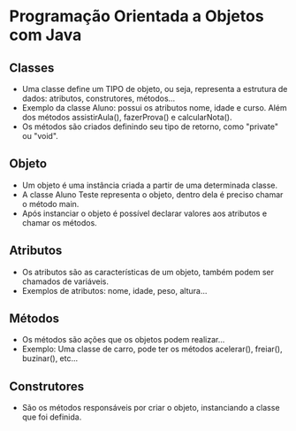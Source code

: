 # Programação Orientada a Objetos com Java 

## Classes
- Uma classe define um TIPO de objeto, ou seja, representa a estrutura de dados: atributos, construtores, métodos...
- Exemplo da classe Aluno: possui os atributos nome, idade e curso. Além dos métodos assistirAula(), fazerProva() e calcularNota().
- Os métodos são criados definindo seu tipo de retorno, como "private" ou "void".

## Objeto
- Um objeto é uma instância criada a partir de uma determinada classe.
- A classe Aluno Teste representa o objeto, dentro dela é preciso chamar o método main.
- Após instanciar o objeto é possível declarar valores aos atributos e chamar os métodos.

## Atributos
- Os atributos são as características de um objeto, também podem ser chamados de variáveis.
- Exemplos de atributos: nome, idade, peso, altura...


## Métodos
- Os métodos são ações que os objetos podem realizar...
- Exemplo: Uma classe de carro, pode ter os métodos acelerar(), freiar(), buzinar(), etc...

## Construtores
- São os métodos responsáveis por criar o objeto, instanciando a classe que foi definida.